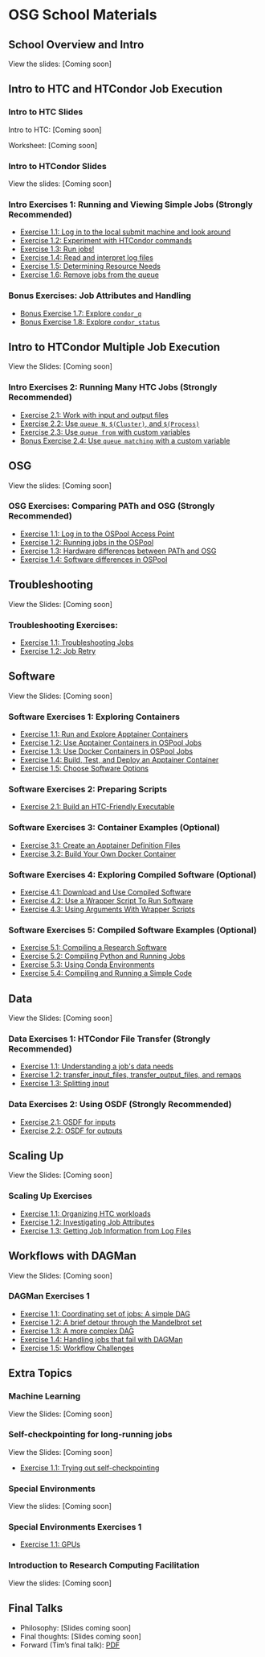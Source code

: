 # OSG School Materials

## School Overview and Intro

View the slides: [Coming soon]
<!-- View the slides: [pdf](welcome/files/osgs24-day1-part1-welcome-timc.pdf) -->

## Intro to HTC and HTCondor Job Execution

### Intro to HTC Slides

Intro to HTC: [Coming soon]
<!-- Intro to HTC: [pptx](htcondor/osgschool24-htc-intro.pptx) -->

Worksheet: [Coming soon]
<!-- Worksheet: [pdf](htcondor/HTC-List-Of-Jobs.pdf) or [Google Drive](https://docs.google.com/presentation/d/1DnJMOuw0YjuVg70vCvafXlJUm4k5Ovv7Zd1SJbfk6hU/edit?usp=sharing) -->

### Intro to HTCondor Slides

View the slides: [Coming soon]
<!-- View the slides: [pdf](htcondor/files/osgus24-htc-htcondor.pdf) -->
<!-- [PowerPoint](htcondor/files/osgus22-htc-htcondor.pptx)) -->

### Intro Exercises 1: Running and Viewing Simple Jobs (Strongly Recommended)

- [Exercise 1.1: Log in to the local submit machine and look around](htcondor/part1-ex1-login.md)
- [Exercise 1.2: Experiment with HTCondor commands](htcondor/part1-ex2-commands.md)
- [Exercise 1.3: Run jobs!](htcondor/part1-ex3-jobs.md)
- [Exercise 1.4: Read and interpret log files](htcondor/part1-ex4-logs.md)
- [Exercise 1.5: Determining Resource Needs](htcondor/part1-ex5-request.md)
- [Exercise 1.6: Remove jobs from the queue](htcondor/part1-ex6-remove.md)

### Bonus Exercises: Job Attributes and Handling

- [Bonus Exercise 1.7: Explore `condor_q`](htcondor/part1-ex7-queue.md)
- [Bonus Exercise 1.8: Explore `condor_status`](htcondor/part1-ex8-status.md)

## Intro to HTCondor Multiple Job Execution

View the Slides: [Coming soon]
<!-- View the Slides: [pdf](htcondor/files/osgus24-htc-htcondor-multiple-jobs.pdf) -->

### Intro Exercises 2: Running Many HTC Jobs (Strongly Recommended)

- [Exercise 2.1: Work with input and output files](htcondor/part2-ex1-files.md)
- [Exercise 2.2: Use `queue N`, `$(Cluster)`, and `$(Process)`](htcondor/part2-ex2-queue-n.md)
- [Exercise 2.3: Use `queue from` with custom variables](htcondor/part2-ex3-queue-from.md)
- [Bonus Exercise 2.4: Use `queue matching` with a custom variable](htcondor/part2-ex4-queue-matching.md)

## OSG

View the slides: [Coming soon]
<!-- View the slides: [pdf](osg/files/osgs24-day2-part1-osg-timc.pdf) -->

### OSG Exercises: Comparing PATh and OSG (Strongly Recommended)

- [Exercise 1.1: Log in to the OSPool Access Point](osg/part1-ex1-login-scp.md)
- [Exercise 1.2: Running jobs in the OSPool](osg/part1-ex2-submit-osg.md)
- [Exercise 1.3: Hardware differences between PATh and OSG](osg/part1-ex3-hardware-diffs.md)
- [Exercise 1.4: Software differences in OSPool](osg/part1-ex4-software-diffs.md)

## Troubleshooting

View the Slides: [Coming soon]
<!-- View the Slides: [pdf](troubleshooting/files/OSGUS2024_troubleshooting.pdf) [ppt](troubleshooting/files/OSGUS2024_troubleshooting.pptx) -->

### Troubleshooting Exercises: 

- [Exercise 1.1: Troubleshooting Jobs](troubleshooting/part1-ex1-troubleshooting.md)
- [Exercise 1.2: Job Retry](troubleshooting/part1-ex2-job-retry.md)

## Software

View the Slides: [Coming soon]
<!-- View the Slides: [pdf](software/files/osgs24-software.pdf), [pptx](software/files/osgs24-software.pptx) -->

### Software Exercises 1: Exploring Containers

- [Exercise 1.1: Run and Explore Apptainer Containers](software/part1-ex1-run-apptainer.md)
- [Exercise 1.2: Use Apptainer Containers in OSPool Jobs](software/part1-ex2-apptainer-jobs.md)
- [Exercise 1.3: Use Docker Containers in OSPool Jobs](software/part1-ex3-docker-jobs.md)
- [Exercise 1.4: Build, Test, and Deploy an Apptainer Container](software/part1-ex4-apptainer-build.md)
- [Exercise 1.5: Choose Software Options](software/part1-ex5-pick-an-option.md)

### Software Exercises 2: Preparing Scripts
- [Exercise 2.1: Build an HTC-Friendly Executable](software/part2-ex1-build-executable.md)

### Software Exercises 3: Container Examples (Optional)

- [Exercise 3.1: Create an Apptainer Definition Files](software/part3-ex1-apptainer-recipes.md)
- [Exercise 3.2: Build Your Own Docker Container](software/part3-ex2-docker-build.md)

### Software Exercises 4: Exploring Compiled Software (Optional)

- [Exercise 4.1: Download and Use Compiled Software](software/part4-ex1-download.md)
- [Exercise 4.2: Use a Wrapper Script To Run Software](software/part4-ex2-wrapper.md)
- [Exercise 4.3: Using Arguments With Wrapper Scripts](software/part4-ex3-arguments.md)

### Software Exercises 5: Compiled Software Examples (Optional)

- [Exercise 5.1: Compiling a Research Software](software/part5-ex1-prepackaged.md)
- [Exercise 5.2: Compiling Python and Running Jobs](software/part5-ex2-python.md)
- [Exercise 5.3: Using Conda Environments](software/part5-ex3-conda.md)
- [Exercise 5.4: Compiling and Running a Simple Code](software/part5-ex4-compiling.md)

## Data

View the Slides: [Coming soon]
<!-- View the slides: [pdf](data/files/osgus24-data.pdf) -->

### Data Exercises 1: HTCondor File Transfer (Strongly Recommended)

- [Exercise 1.1: Understanding a job's data needs](data/part1-ex1-data-needs.md)
- [Exercise 1.2: transfer\_input\_files, transfer\_output\_files, and remaps](data/part1-ex2-file-transfer.md)
- [Exercise 1.3: Splitting input](data/part1-ex3-blast-split.md)

### Data Exercises 2: Using OSDF (Strongly Recommended)

- [Exercise 2.1: OSDF for inputs](data/part2-ex1-osdf-inputs.md)
- [Exercise 2.2: OSDF for outputs](data/part2-ex2-osdf-outputs.md)

## Scaling Up

View the Slides: [Coming soon]
<!-- View the slides: [pptx](scaling/files/osgschool24-learning-scaling.pptx) -->

### Scaling Up Exercises

-   [Exercise 1.1: Organizing HTC workloads](scaling/part1-ex1-organization.md)
-   [Exercise 1.2: Investigating Job Attributes](scaling/part1-ex2-job-attributes.md)
-   [Exercise 1.3: Getting Job Information from Log Files](scaling/part1-ex3-log-files.md)

## Workflows with DAGMan

View the Slides: [Coming soon]
<!-- View the slides: [pptx](workflows/files/osg24-dagman.pptx) -->

### DAGMan Exercises 1

- [Exercise 1.1: Coordinating set of jobs: A simple DAG](workflows/part1-ex1-simple-dag.md)
- [Exercise 1.2: A brief detour through the Mandelbrot set](workflows/part1-ex2-mandelbrot.md)
- [Exercise 1.3: A more complex DAG](workflows/part1-ex3-complex-dag.md)
- [Exercise 1.4: Handling jobs that fail with DAGMan](workflows/part1-ex4-failed-dag.md)
- [Exercise 1.5: Workflow Challenges](workflows/part1-ex5-challenges.md)

## Extra Topics

<!-- BEGIN EXTRA TOPICS THAT ARE NOT READY YET


### Containers (and GPUs?)

View the slides
([PDF](gpus/files/osgvsp21-gpus-containers.pdf),
[PowerPoint](gpus/files/osgvsp21-gpus-containers.pptx))

- [Exercise 1.1: Containers Overview](gpus/part1-ex1-containers-overview.md)
- [Exercise 1.2: Running a CPU job](gpus/part1-ex2-cpu-jobs.md)
- [Exercise 1.3: Running a GPU job](gpus/part1-ex3-gpu-jobs.md)

END EXTRA TOPICS THAT ARE NOT READY YET -->

### Machine Learning

View the Slides: [Coming soon]
<!-- View the slides: [pdf](ml/Throughput-ML-iross-OSGUS24.pdf) -->

### Self-checkpointing for long-running jobs

View the Slides: [Coming soon]
<!-- View the slides: [pdf](checkpoint/files/OSGUS2024_checkpointing.pdf) [ppt](checkpoint/files/OSGUS2024_checkpointing.pptx) -->

-   [Exercise 1.1: Trying out self-checkpointing](checkpoint/part1-ex1-checkpointing.md)

### Special Environments

View the slides: [Coming soon]

### Special Environments Exercises 1

- [Exercise 1.1: GPUs](special/part1-ex1-gpus.md)

### Introduction to Research Computing Facilitation

View the slides: [Coming soon]

## Final Talks

*   Philosophy: [Slides coming soon]
*   Final thoughts: [Slides coming soon]
*   Forward (Tim’s final talk):
    [PDF](final/files/osgs24-day5-part9-forward-timc.pdf)
